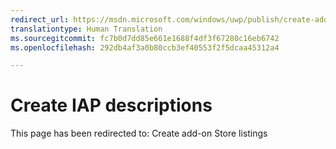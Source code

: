 ```yaml
---
redirect_url: https://msdn.microsoft.com/windows/uwp/publish/create-add-on-store-listings
translationtype: Human Translation
ms.sourcegitcommit: fc7b0d7dd85e661e1688f4df3f67280c16eb6742
ms.openlocfilehash: 292db4af3a0b80ccb3ef40553f2f5dcaa45312a4

---
```


# Create IAP descriptions

This page has been redirected to: Create add-on Store listings


<!--HONumber=Aug16_HO5-->


